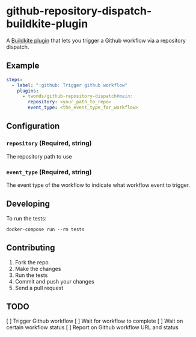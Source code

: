 # github-repository-dispatch-buildkite-plugin

A [Buildkite plugin](https://buildkite.com/docs/agent/v3/plugins) that lets you trigger a Github workflow via a repository dispatch.

## Example



```yml
steps:
  - label: ":github: Trigger github workflow"
    plugins:
      - twonds/github-repository-dispatch#main:
        repository: <your_path_to_repo>
        event_type: <the_event_type_for_workflow>
```

## Configuration

### `repository` (Required, string)

The repository path to use

### `event_type` (Required, string)

The event type of the workflow to indicate what workflow event to trigger.

## Developing

To run the tests:

```shell
docker-compose run --rm tests
```

## Contributing

1. Fork the repo
2. Make the changes
3. Run the tests
4. Commit and push your changes
5. Send a pull request

## TODO

[ ] Trigger Github workflow
[ ] Wait for workflow to complete
[ ] Wait on certain workflow status
[ ] Report on Github workflow URL and status
